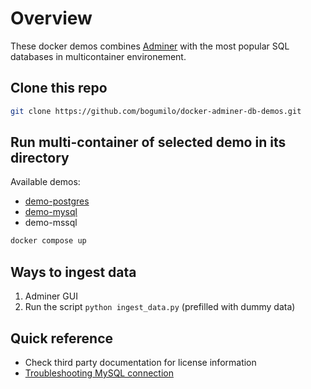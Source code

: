 # Overview
These docker demos combines [Adminer](https://www.adminer.org/) with the most popular SQL databases
in multicontainer environement.
## Clone this repo
```bash
git clone https://github.com/bogumilo/docker-adminer-db-demos.git
```
## Run multi-container of selected demo in its directory
Available demos:
- [demo-postgres](https://github.com/bogumilo/docker-adminer-db-demos/demo-postgres)
- [demo-mysql](https://github.com/bogumilo/docker-adminer-db-demos/demo-mysql)
- demo-mssql
```bash
docker compose up
```
## Ways to ingest data
1. Adminer GUI
2. Run the script `python ingest_data.py` (prefilled with dummy data)
## Quick reference
- Check third party documentation for license information
- [Troubleshooting MySQL connection](https://stackoverflow.com/questions/44543842/how-to-connect-locally-hosted-mysql-database-with-the-docker-container)
